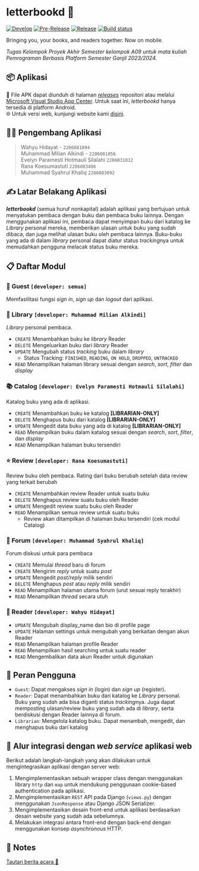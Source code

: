 # letterbookd 📖

[![Develop](https://github.com/letterbookd/letterbookd-mobile/actions/workflows/develop.yml/badge.svg)](https://github.com/letterbookd/letterbookd-mobile/actions/workflows/develop.yml)
[![Pre-Release](https://github.com/letterbookd/letterbookd-mobile/actions/workflows/pre-release.yml/badge.svg)](https://github.com/letterbookd/letterbookd-mobile/actions/workflows/pre-release.yml)
[![Release](https://github.com/letterbookd/letterbookd-mobile/actions/workflows/release.yml/badge.svg)](https://github.com/letterbookd/letterbookd-mobile/actions/workflows/release.yml)
[![Build status](https://build.appcenter.ms/v0.1/apps/c458ebb8-218a-4fa7-93b2-5d27c6dd9dea/branches/main/badge)](https://appcenter.ms)

Bringing you, your books, and readers together. Now on mobile.

*Tugas Kelompok Proyek Akhir Semester kelompok A09 untuk mata kuliah Pemrograman Berbasis Platform Semester Ganjil 2023/2024.*

## 📦 Aplikasi

📱 File APK dapat diunduh di halaman *[releases](https://github.com/letterbookd/letterbookd-mobile/releases)* repositori atau melalui [Microsoft Visual Studio App Center](https://install.appcenter.ms/orgs/letterbookd/apps/letterbookd/distribution_groups/public).
Untuk saat ini, *letterbookd* hanya tersedia di platform Android.  
🌐 Untuk versi web, kunjungi website kami [disini](https://letterbookd-a09-tk.pbp.cs.ui.ac.id).

## 🧑‍💻 Pengembang Aplikasi

> Wahyu Hidayat - `2206081894`  
> Muhammad Milian Alkindi - `2206081856`  
> Evelyn Paramesti Hotmauli Silalahi `2206031012`  
> Rana Koesumastuti `2206083496`  
> Muhammad Syahrul Khaliq `2206083092`  

## ✍️ Latar Belakang Aplikasi

***letterbookd*** (semua huruf nonkapital) adalah aplikasi yang bertujuan untuk menyatukan pembaca dengan buku dan pembaca buku lainnya.
Dengan menggunakan aplikasi ini, pembaca dapat menyimpan buku dari katalog ke *Library* personal mereka, memberikan ulasan
untuk buku yang sudah dibaca, dan juga melihat ulasan buku oleh pembaca lainnya.
Buku-buku yang ada di dalam *library* personal dapat diatur status *tracking*nya untuk memudahkan pengguna melacak status buku mereka.

## 📋 Daftar Modul

### 🥸 Guest `[developer: semua]`

Memfasilitasi fungsi *sign in*, *sign up* dan *logout* dari aplikasi.

### 📖 Library `[developer: Muhammad Milian Alkindi]`

*Library* personal pembaca.

- `CREATE` Menambahkan buku ke *library* Reader
- `DELETE` Mengeluarkan buku dari *library* Reader
- `UPDATE` Mengubah status *tracking* buku dalam *library*
  - Status Tracking: `FINISHED`, `READING`, `ON HOLD`, `DROPPED`, `UNTRACKED`
- `READ` Menampilkan halaman library sesuai dengan *search*, *sort*, *filter* dan *display*

### 📚 Catalog `[developer: Evelyn Paramesti Hotmauli Silalahi]`

Katalog buku yang ada di aplikasi.

- `CREATE` Menambahkan buku ke katalog **\[LIBRARIAN-ONLY\]**
- `DELETE` Menghapus buku dari katalog **\[LIBRARIAN-ONLY\]**
- `UPDATE` Mengedit data buku yang ada di katalog **\[LIBRARIAN-ONLY\]**
- `READ` Menampilkan buku dalam katalog sesuai dengan *search*, *sort*, *filter*, dan *display*
- `READ` Menampilkan halaman buku tersendiri

### ⭐ Review `[developer: Rana Koesumastuti]`

Review buku oleh pembaca. Rating dari buku berubah setelah data review yang terkait berubah

- `CREATE` Menambahkan review Reader untuk suatu buku
- `DELETE` Menghapus review suatu buku oleh Reader
- `UPDATE` Mengedit review suatu buku oleh Reader
- `READ` Menampilkan semua review untuk suatu buku
  - Review akan ditampilkan di halaman buku tersendiri (cek modul Catalog)

### 💬 Forum `[developer: Muhammad Syahrul Khaliq]`

Forum diskusi untuk para pembaca

- `CREATE` Memulai *thread* baru di forum
- `CREATE` Mengirim *reply* untuk suatu *post*
- `UPDATE` Mengedit *post/reply* milik sendiri
- `DELETE` Menghapus *post* atau *reply* milik sendiri
- `READ` Menampilkan halaman utama forum (urut sesuai reply terakhir)
- `READ` Menampilkan *thread* secara utuh

### 🧑 Reader `[developer: Wahyu Hidayat]`

- `UPDATE` Mengubah display_name dan bio di profile page
- `UPDATE` Halaman settings untuk mengubah yang berkaitan dengan akun Reader
- `READ` Menampilkan halaman profile Reader
- `READ` Menampilkan hasil searching untuk suatu reader
- `READ` Mengembalikan data akun Reader untuk digunakan

## 👤 Peran Pengguna

- `Guest`: Dapat mengakses *sign in* (login) dan *sign up* (register).
- `Reader`: Dapat menambahkan buku dari katalog ke *Library* personal. Buku yang sudah ada bisa diganti status *tracking*nya. Juga dapat memposting ulasan/review buku yang sudah ada di *library*, serta berdiskusi dengan Reader lainnya di forum.
- `Librarian`: Mengelola katalog buku. Dapat menambah, mengedit, dan menghapus buku dari katalog

## 🔗 Alur integrasi dengan *web service* aplikasi web

Berikut adalah langkah-langkah yang akan dilakukan untuk mengintegrasikan aplikasi dengan server web:

1. Mengimplementasikan sebuah wrapper class dengan menggunakan library `http` dan `map` untuk mendukung penggunaan cookie-based authentication pada aplikasi.
2. Mengimplementasikan `REST` API pada Django (`views.py`) dengan menggunakan `JsonResponse` atau Django JSON Serializer.
3. Mengimplementasikan desain front-end untuk aplikasi berdasarkan desain website yang sudah ada sebelumnya.
4. Melakukan integrasi antara front-end dengan back-end dengan menggunakan konsep *asynchronous* HTTP.

## 📝 Notes

[Tautan berita acara 📆](https://docs.google.com/spreadsheets/d/1UNGaPaQ8nQ7zmio4M-HZPhDgXyd9DHPIPtkiBV2v9Vc/view?usp=sharing)
